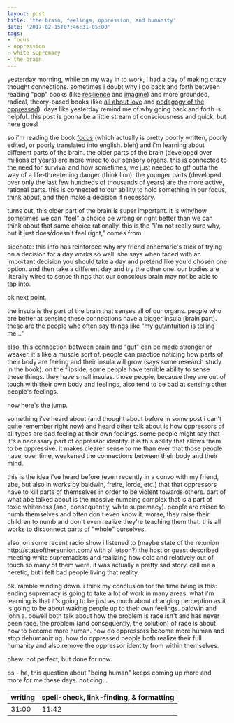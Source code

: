 ```yaml
---
layout: post
title: 'the brain, feelings, oppression, and humanity'
date: '2017-02-15T07:46:31-05:00'
tags:
- focus
- oppression
- white supremacy
- the brain
---
```


yesterday morning, while on my way in to work, i had a day of making crazy thought connections. sometimes i doubt why i go back and forth between reading "pop" books (like [resilience](http://resiliencethebook.com/) and [imagine](https://www.goodreads.com/book/show/12987640-imagine)) and more grounded, radical, theory-based books (like [all about love](https://www.goodreads.com/book/show/17607.All_About_Love) and [pedagogy of the oppressed](https://www.goodreads.com/book/show/72657.Pedagogy_of_the_Oppressed)). days like yesterday remind me of why going back and forth is helpful. this post is gonna be a little stream of consciousness and quick, but here goes!

so i'm reading the book [focus](https://www.goodreads.com/book/show/17349126-focus) (which actually is pretty poorly written, poorly edited, or poorly translated into english. bleh) and i'm learning about different parts of the brain. the older parts of the brain (developed over millions of years) are more wired to our sensory organs. this is connected to the need for survival and how sometimes, we just needed to gtf outta the way of a life-threatening danger (think lion). the younger parts (developed over only the last few hundreds of thousands of years) are the more active, rational parts. this is connected to our ability to hold something in our focus, think about, and then make a decision if necessary. 

turns out, this older part of the brain is super important. it is why/how sometimes we can "feel" a choice be wrong or right better than we can think about that same choice rationally. this is the "i'm not really sure why, but it just does/doesn't feel right," comes from.

sidenote: this info has reinforced why my friend annemarie's trick of trying on a decision for a day works so well. she says when faced with an important decision you should take a day and pretend like you'd chosen one option. and then take a different day and try the other one. our bodies are literally wired to sense things that our conscious brain may not be able to tap into. 

ok next point. 

the insula is the part of the brain that senses all of our organs. people who are better at sensing these connections have a bigger insula (brain part). these are the people who often say things like "my gut/intuition is telling me..." 

also, this connection between brain and "gut" can be made stronger or weaker. it's like a muscle sort of. people can practice noticing how parts of their body are feeling and their insula will grow (says some research study in the book). on the flipside, some people have terrible ability to sense these things. they have small insulas. those people, because they are out of touch with their own body and feelings, also tend to be bad at sensing other people's feelings. 

now here's the jump. 

something i've heard about (and thought about before in some post i can't quite remember right now) and heard other talk about is how oppressors of all types are bad feeling at their own feelings. some people might say that it's a necessary part of oppressor identity. it is this ability that allows them to be oppressive. it makes clearer sense to me than ever that those people have, over time, weakened the connections between their body and their mind. 

this is the idea i've heard before (even recently in a convo with my friend, abe, but also in works by baldwin, freire, lorde, etc.) that that oppressors have to kill parts of themselves in order to be violent towards others. part of what abe talked about is the massive numbing complex that is a part of toxic whiteness (and, consequently, white supremacy). people are raised to numb themselves and often don't even know it. worse, they raise their children to numb and don't even realize they're teaching them that. this all works to disconnect parts of "whole" ourselves.

also, on some recent radio show i listened to (maybe state of the re:union http://stateofthereunion.com/ with al letson?) the host or guest described meeting white supremacists and realizing how cold and relatively out of touch so many of them were. it was actually a pretty sad story. call me a heretic, but i felt bad people living that reality.

ok. ramble winding down. i think my conclusion for the time being is this: ending supremacy is going to take a lot of work in many areas. what i'm learning is that it's going to be just as much about changing perception as it is going to be about waking people up to their own feelings. baldwin and john a. powell both talk about how the problem is race isn't and has never been race. the problem (and consequently, the solution) of race is about how to become more human. how do oppressors become more human and stop dehumanizing. how do oppressed people both realize their full humanity and also remove the oppressor identity from within themselves. 

phew. not perfect, but done for now.

ps - ha, this question about "being human" keeps coming up more and more for me these days. noticing...

<table>
	<thead>
		<tr>
			<th>writing</th>
			<th>spell-check, link-finding, & formatting</th>
		</tr>
	</thead>
	<tbody>
		<tr>
			<td>31:00</td>
			<td>11:42</td>
		</tr>
	</tbody>
</table>